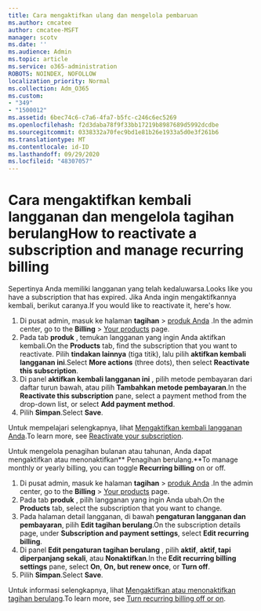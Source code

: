 ```yaml
---
title: Cara mengaktifkan ulang dan mengelola pembaruan
ms.author: cmcatee
author: cmcatee-MSFT
manager: scotv
ms.date: ''
ms.audience: Admin
ms.topic: article
ms.service: o365-administration
ROBOTS: NOINDEX, NOFOLLOW
localization_priority: Normal
ms.collection: Adm_O365
ms.custom:
- "349"
- "1500012"
ms.assetid: 6bec74c6-c7a6-4fa7-b5fc-c246c6ec5269
ms.openlocfilehash: f2d3daba78f9f33bb17219b8987689d5992dcdbe
ms.sourcegitcommit: 0338332a70fec9bd1e81b26e1933a5d0e3f261b6
ms.translationtype: MT
ms.contentlocale: id-ID
ms.lasthandoff: 09/29/2020
ms.locfileid: "48307057"
---
```

# <a name="how-to-reactivate-a-subscription-and-manage-recurring-billing"></a><span data-ttu-id="f9749-102">Cara mengaktifkan kembali langganan dan mengelola tagihan berulang</span><span class="sxs-lookup"><span data-stu-id="f9749-102">How to reactivate a subscription and manage recurring billing</span></span>

<span data-ttu-id="f9749-103">Sepertinya Anda memiliki langganan yang telah kedaluwarsa.</span><span class="sxs-lookup"><span data-stu-id="f9749-103">Looks like you have a subscription that has expired.</span></span> <span data-ttu-id="f9749-104">Jika Anda ingin mengaktifkannya kembali, berikut caranya.</span><span class="sxs-lookup"><span data-stu-id="f9749-104">If you would like to reactivate it, here's how.</span></span>
  
1. <span data-ttu-id="f9749-105">Di pusat admin, masuk ke halaman **tagihan**  >  [produk Anda](https://go.microsoft.com/fwlink/p/?linkid=842054) .</span><span class="sxs-lookup"><span data-stu-id="f9749-105">In the admin center, go to the **Billing** > [Your products](https://go.microsoft.com/fwlink/p/?linkid=842054) page.</span></span>
2. <span data-ttu-id="f9749-106">Pada tab **produk** , temukan langganan yang ingin Anda aktifkan kembali.</span><span class="sxs-lookup"><span data-stu-id="f9749-106">On the **Products** tab, find the subscription that you want to reactivate.</span></span> <span data-ttu-id="f9749-107">Pilih **tindakan lainnya** (tiga titik), lalu pilih **aktifkan kembali langganan ini**.</span><span class="sxs-lookup"><span data-stu-id="f9749-107">Select **More actions** (three dots), then select **Reactivate this subscription**.</span></span>
3. <span data-ttu-id="f9749-108">Di panel **aktifkan kembali langganan ini** , pilih metode pembayaran dari daftar turun bawah, atau pilih **Tambahkan metode pembayaran**.</span><span class="sxs-lookup"><span data-stu-id="f9749-108">In the **Reactivate this subscription** pane, select a payment method from the drop-down list, or select **Add payment method**.</span></span>
4. <span data-ttu-id="f9749-109">Pilih **Simpan**.</span><span class="sxs-lookup"><span data-stu-id="f9749-109">Select **Save**.</span></span>

<span data-ttu-id="f9749-110">Untuk mempelajari selengkapnya, lihat [Mengaktifkan kembali langganan Anda](https://docs.microsoft.com/microsoft-365/commerce/subscriptions-and-billing/reactivate-your-subscription).</span><span class="sxs-lookup"><span data-stu-id="f9749-110">To learn more, see [Reactivate your subscription](https://docs.microsoft.com/microsoft-365/commerce/subscriptions-and-billing/reactivate-your-subscription).</span></span>

<span data-ttu-id="f9749-111">Untuk mengelola penagihan bulanan atau tahunan, Anda dapat mengaktifkan atau menonaktifkan\*\* Penagihan berulang.\*\*</span><span class="sxs-lookup"><span data-stu-id="f9749-111">To manage monthly or yearly billing, you can toggle **Recurring billing** on or off.</span></span>
  
1. <span data-ttu-id="f9749-112">Di pusat admin, masuk ke halaman **tagihan**  >  [produk Anda](https://go.microsoft.com/fwlink/p/?linkid=842054) .</span><span class="sxs-lookup"><span data-stu-id="f9749-112">In the admin center, go to the **Billing** > [Your products](https://go.microsoft.com/fwlink/p/?linkid=842054) page.</span></span>
2. <span data-ttu-id="f9749-113">Pada tab **produk** , pilih langganan yang ingin Anda ubah.</span><span class="sxs-lookup"><span data-stu-id="f9749-113">On the **Products** tab, select the subscription that you want to change.</span></span>
3. <span data-ttu-id="f9749-114">Pada halaman detail langganan, di bawah **pengaturan langganan dan pembayaran**, pilih **Edit tagihan berulang**.</span><span class="sxs-lookup"><span data-stu-id="f9749-114">On the subscription details page, under **Subscription and payment settings**, select **Edit recurring billing**.</span></span>
4. <span data-ttu-id="f9749-115">Di panel **Edit pengaturan tagihan berulang** , pilih **aktif**, **aktif, tapi diperpanjang sekali**, atau **Nonaktifkan**.</span><span class="sxs-lookup"><span data-stu-id="f9749-115">In the **Edit recurring billing settings** pane, select **On**, **On, but renew once**, or **Turn off**.</span></span>
5. <span data-ttu-id="f9749-116">Pilih **Simpan**.</span><span class="sxs-lookup"><span data-stu-id="f9749-116">Select **Save**.</span></span>

<span data-ttu-id="f9749-117">Untuk informasi selengkapnya, lihat [Mengaktifkan atau menonaktifkan tagihan berulang](https://docs.microsoft.com/microsoft-365/commerce/subscriptions/renew-your-subscription#turn-recurring-billing-off-or-on).</span><span class="sxs-lookup"><span data-stu-id="f9749-117">To learn more, see [Turn recurring billing off or on](https://docs.microsoft.com/microsoft-365/commerce/subscriptions/renew-your-subscription#turn-recurring-billing-off-or-on).</span></span>